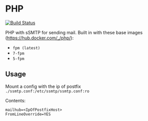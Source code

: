 # PHP

[![Build Status](https://travis-ci.org/shyd/docker-php.svg?branch=master)](https://travis-ci.org/shyd/docker-php)

PHP with sSMTP for sending mail. Built in with these base images (<https://hub.docker.com/_/php/>):

- `fpm (latest)`
- `7-fpm`
- `5-fpm`

## Usage

Mount a config with the ip of postfix `./ssmtp.conf:/etc/ssmtp/ssmtp.conf:ro`

Contents:
````
mailhub=<IpOfPostfixHost>
FromLineOverride=YES
````
